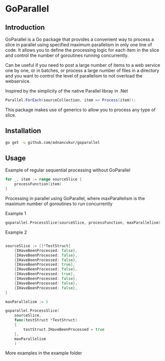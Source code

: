 # GoParallel
## Introduction
GoParallel is a Go package that provides a convenient way to process a slice in parallel using specified maximum parallelism in only one line of code. It allows you to define the processing logic for each item in the slice and control the number of goroutines running concurrently.

Can be useful if you need to post a large number of items to a web service one by one, or in batches, or process a large number of files in a directory and you want to control the level of parallelism to not overload the webservice.

Inspired by the simplicity of the native Parallel libray in .Net
```csharp
Parallel.ForEach(sourceCollection, item => Process(item));
```

This package makes use of generics to allow you to process any type of slice.
## Installation
```bash 
go get -u github.com/adnancukur/goparallel
```

## Usage

Example of regular sequential processing without GoParallel
```go
for _, item := range sourceSlice {
    processFunction(item)
}
```

Processing in parallel using GoParallel, where maxParallelism is the maximum number of goroutines to run concurrently

Example 1
```go
goparallel.ProcessSlice(sourceSlice, processFunction, maxParallelism)
```
Example 2
```go

sourceSlice := []*TestStruct{
    {IHaveBeenProcessed: false},
    {IHaveBeenProcessed: false},
    {IHaveBeenProcessed: false},
    {IHaveBeenProcessed: true},
    {IHaveBeenProcessed: false},
    {IHaveBeenProcessed: true},
    {IHaveBeenProcessed: false},
    {IHaveBeenProcessed: false},
    {IHaveBeenProcessed: false},
}

maxParallelism := 5

goparallel.ProcessSlice(
    sourceSlice, 
    func(testStruct *TestStruct) 
    {
        testStruct.IHaveBeenProcessed = true
    }, 
    maxParallelism
    )
```
More examples in the example folder